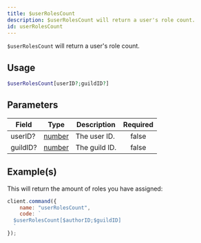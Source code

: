 ```yaml
---
title: $userRolesCount
description: $userRolesCount will return a user's role count.
id: userRolesCount
---
```


`$userRolesCount` will return a user's role count.

## Usage

```php
$userRolesCount[userID?;guildID?]
```

## Parameters

| Field    | Type                                                                                              | Description   | Required |
| -------- | ------------------------------------------------------------------------------------------------- | ------------- | :------: |
| userID?  | [number](https://developer.mozilla.org/en-US/docs/Web/JavaScript/Reference/Global_Objects/Number) | The user ID.  |  false   |
| guildID? | [number](https://developer.mozilla.org/en-US/docs/Web/JavaScript/Reference/Global_Objects/Number) | The guild ID. |  false   |

## Example(s)

This will return the amount of roles you have assigned:

```javascript
client.command({
    name: "userRolesCount",
    code: `
  $userRolesCount[$authorID;$guildID]
  `
});
```
